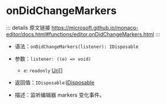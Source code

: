 # onDidChangeMarkers
        
::: details 原文链接
https://microsoft.github.io/monaco-editor/docs.html#functions/editor.onDidChangeMarkers.html
:::

- 语法：`onDidChangeMarkers(listener): IDisposable`

- 参数：`listener: ((e) => void)`

  - `e`: `readonly` [Uri](/api/Uri.md)[]
  
- 返回值：`IDisposable`:[IDisposable](/api/IDisposable.md)

- 描述：监听编辑器 markers 变化事件。
